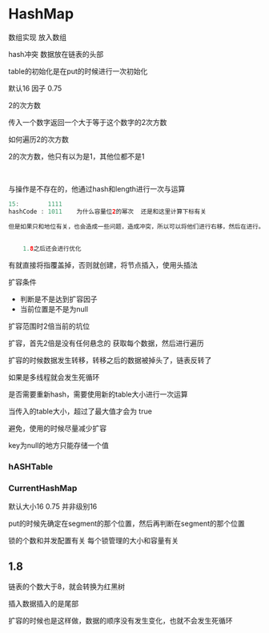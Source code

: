 # HashMap

数组实现   放入数组

hash冲突 数据放在链表的头部



table的初始化是在put的时候进行一次初始化



默认16   因子 0.75 



2的次方数

传入一个数字返回一个大于等于这个数字的2次方数



如何遍历2的次方数

2的次方数，他只有以为是1，其他位都不是1

​	

与操作是不存在的，他通过hash和length进行一次与运算

```java
15:		   1111
hashCode : 1011    为什么容量位2的幂次  还是和这里计算下标有关
    
但是如果只和地位有关，也会造成一些问题，造成冲突，所以可以将他们进行右移，然后在进行。
    
    
    1.8之后还会进行优化
```

有就直接将指覆盖掉，否则就创建，将节点插入，使用头插法



扩容条件

- 判断是不是达到扩容因子
- 当前位置是不是为null



扩容范围时2倍当前的坑位 

扩容，首先2倍是没有任何悬念的	获取每个数据，然后进行遍历



扩容的时候数据发生转移，转移之后的数据被掉头了，链表反转了



如果是多线程就会发生死循环



是否需要重新hash，需要使用新的table大小进行一次运算

当传入的table大小，超过了最大值才会为 true 



避免，使用的时候尽量减少扩容



key为null的地方只能存储一个值 





### hASHTable



### CurrentHashMap

默认大小16    0.75  并非级别16



put的时候先确定在segment的那个位置，然后再判断在segment的那个位置



锁的个数和并发配置有关      每个锁管理的大小和容量有关







## 1.8

链表的个数大于8，就会转换为红黑树

插入数据插入的是尾部



扩容的时候也是这样做，数据的顺序没有发生变化，也就不会发生死循环